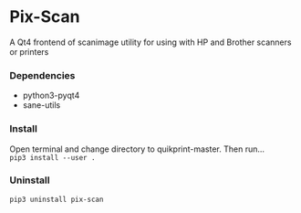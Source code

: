 # Pix-Scan

A Qt4 frontend of scanimage utility for using with HP and Brother scanners or printers  

### Dependencies
* python3-pyqt4  
* sane-utils  

### Install
Open terminal and change directory to quikprint-master. Then run...  
`pip3 install --user .`  

### Uninstall
`pip3 uninstall pix-scan`  
